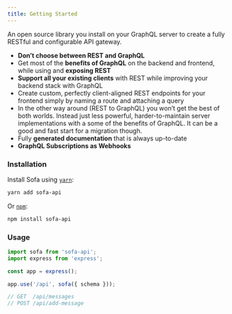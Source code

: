 ```yaml
---
title: Getting Started
---
```


An open source library you install on your GraphQL server to create a fully RESTful and configurable API gateway.

- **Don’t choose between REST and GraphQL**
- Get most of the **benefits of GraphQL** on the backend and frontend, while using and **exposing REST**
- **Support all your existing clients** with REST while improving your backend stack with GraphQL
- Create custom, perfectly client-aligned REST endpoints for your frontend simply by naming a route and attaching a query
- In the other way around (REST to GraphQL) you won’t get the best of both worlds. Instead just less powerful, harder-to-maintain server implementations with a some of the benefits of GraphQL. It can be a good and fast start for a migration though.
- Fully **generated documentation** that is always up-to-date
- **GraphQL Subscriptions as Webhooks**

### Installation

Install Sofa using [`yarn`](https://yarnpkg.com/en):

```bash
yarn add sofa-api
```

Or [`npm`](https://www.npmjs.com/):

```bash
npm install sofa-api
```

### Usage

```typescript
import sofa from 'sofa-api';
import express from 'express';

const app = express();

app.use('/api', sofa({ schema }));

// GET  /api/messages
// POST /api/add-message
```
